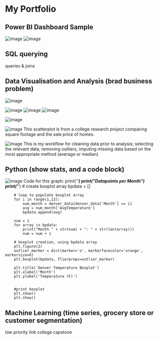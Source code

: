 # My Portfolio 
## Power BI Dashboard Sample
![image](https://github.com/johnleonard512/johnleonard512.github.io/assets/140750487/f52ddf9c-ff9d-41ee-8c17-ec0b5491c7a6)
![image](https://github.com/johnleonard512/johnleonard512.github.io/assets/140750487/13c1d7a4-b6d8-4980-9a7d-b786c8313f6d)

## SQL querying
queries & joins
## Data Visualisation and Analysis (brad business problem)
![image](https://github.com/johnleonard512/johnleonard512.github.io/assets/140750487/8ea42d1c-5df3-4ccb-9433-a16ce97cd704)

![image](https://github.com/johnleonard512/johnleonard512.github.io/assets/140750487/189e34f1-1e2d-45ef-8767-3b5a55ebccdb)
![image](https://github.com/johnleonard512/johnleonard512.github.io/assets/140750487/1922cce3-4b5c-44fc-9efa-b2b6707dfc8d)
![image](https://github.com/johnleonard512/johnleonard512.github.io/assets/140750487/d249f7cc-ac71-4d8f-b0ff-fb9fe580d515)

![image](https://github.com/johnleonard512/johnleonard512.github.io/assets/140750487/8f609363-c2ba-4cf2-b7d1-2f3c92f5e1af)


![image](https://github.com/johnleonard512/johnleonard512.github.io/assets/140750487/591561b1-f79d-4a3d-9d30-08d22c134a39)
This scatterplot is from a college research project comparing square footage and the sale price of homes.  

![image](https://github.com/johnleonard512/johnleonard512.github.io/assets/140750487/6dbf6f19-7d9e-475b-844d-a90b90cb2b9a)
This is my workflow for cleaning data prior to analysis; selecting the relevant data, removing outliers, imputing missing data based on the most appropriate method (average or median)

## Python (show stats, and a code block)
![image](https://github.com/johnleonard512/johnleonard512.github.io/assets/140750487/6a4de389-d41c-4500-9099-5248628009b5)
Code for this graph:
        print('_____________________________________')
        print("Datapoints per Month")
        print('_____________________________________')
        # create boxplot array
        bpdata = []
        
        # loop to populate boxplot array
        for i in range(1,13):
            num_month = denver_data[denver_data['Month'] == i]
            avg = num_month['AvgTemperature']
            bpdata.append(avg)
        
        num = 1
        for array in bpdata:
            print("Month " + str(num) + ": " + str(len(array)))
            num = num + 1
        
        # boxplot creation, using bpdata array
        plt.figure(2)
        outlier_marker = dict(marker='o', markerfacecolor='orange', markersize=6)
        plt.boxplot(bpdata, flierprops=outlier_marker)
        
        plt.title('Denver Temperature Boxplot')
        plt.xlabel('Month')
        plt.ylabel('Temperature (F)')
        
        
        #print boxplot
        plt.show()
        plt.show()


## Machine Learning (time series, grocery store or customer segmentation)
low priority link college capstone

